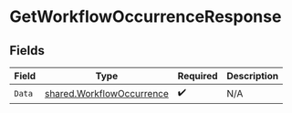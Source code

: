 # GetWorkflowOccurrenceResponse


## Fields

| Field                                                                         | Type                                                                          | Required                                                                      | Description                                                                   |
| ----------------------------------------------------------------------------- | ----------------------------------------------------------------------------- | ----------------------------------------------------------------------------- | ----------------------------------------------------------------------------- |
| `Data`                                                                        | [shared.WorkflowOccurrence](../../../pkg/models/shared/workflowoccurrence.md) | :heavy_check_mark:                                                            | N/A                                                                           |